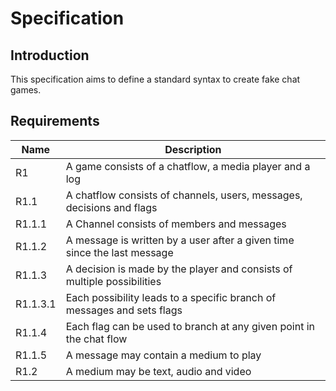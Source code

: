# Specification

## Introduction
This specification aims to define a standard syntax to create fake chat games.

## Requirements

| Name | Description |
| ---- | ----------- |
| R1 | A game consists of a chatflow, a media player and a log |
| R1.1 | A chatflow consists of channels, users, messages, decisions and flags |
| R1.1.1 | A Channel consists of members and messages |
| R1.1.2 | A message is written by a user after a given time since the last message |
| R1.1.3 | A decision is made by the player and consists of multiple possibilities |
| R1.1.3.1 | Each possibility leads to a specific branch of messages and sets flags |
| R1.1.4 | Each flag can be used to branch at any given point in the chat flow |
| R1.1.5 | A message may contain a medium to play |
| R1.2 | A medium may be text, audio and video |